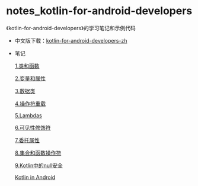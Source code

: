 # notes_kotlin-for-android-developers
《kotlin-for-android-developers》的学习笔记和示例代码

- 中文版下载：[kotlin-for-android-developers-zh](https://github.com/kinneyyan/notes_kotlin-for-android-developers/raw/master/kotlin-for-android-developers-zh.epub)

- 笔记

    [1.类和函数](https://github.com/kinneyyan/notes_kotlin-for-android-developers/blob/master/notes/1.类和函数.md)
    
    [2.变量和属性](https://github.com/kinneyyan/notes_kotlin-for-android-developers/blob/master/notes/2.变量和属性.md)
    
    [3.数据类](https://github.com/kinneyyan/notes_kotlin-for-android-developers/blob/master/notes/3.数据类.md)
    
    [4.操作符重载](https://github.com/kinneyyan/notes_kotlin-for-android-developers/blob/master/notes/4.操作符重载.md)
    
    [5.Lambdas](https://github.com/kinneyyan/notes_kotlin-for-android-developers/blob/master/notes/5.Lambdas.md)

    [6.可见性修饰符](https://github.com/kinneyyan/notes_kotlin-for-android-developers/blob/master/notes/6.可见性修饰符.md)
    
    [7.委托属性](https://github.com/kinneyyan/notes_kotlin-for-android-developers/blob/master/notes/7.委托属性.md)
    
    [8.集合和函数操作符](https://github.com/kinneyyan/notes_kotlin-for-android-developers/blob/master/notes/8.集合和函数操作符.md)
    
    [9.Kotlin中的null安全](https://github.com/kinneyyan/notes_kotlin-for-android-developers/blob/master/notes/9.Kotlin中的null安全.md)

    [Kotlin in Android](https://github.com/kinneyyan/notes_kotlin-for-android-developers/blob/master/notes/Kotlin%20in%20Android.md)


